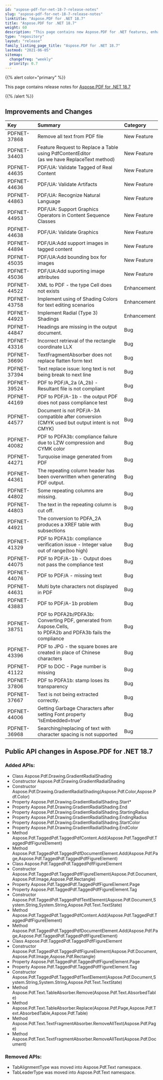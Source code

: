 ```yaml
---
id: "aspose-pdf-for-net-18-7-release-notes"
slug: "aspose-pdf-for-net-18-7-release-notes"
linktitle: "Aspose.PDF for .NET 18.7"
title: "Aspose.PDF for .NET 18.7"
weight: 60
description: "This page contains new Aspose.PDF for .NET features, enhancement, and bug fixes in 2018, version 18.7."
type: "repository"
layout: "release"
family_listing_page_title: "Aspose.PDF for .NET 18.7"
lastmod: "2021-06-05"
sitemap:
  changefreq: "weekly"
  priority: 0.7
---
```


{{% alert color="primary" %}}

This page contains release notes for [Aspose.PDF for .NET 18.7](http://nuget.org/packages/Aspose.Pdf/18.7.0)

{{% /alert %}}

## Improvements and Changes

|**Key**|**Summary**|**Category**|
| :- | :- | :- |
|PDFNET-37868|Remove all text from PDF file|New Feature|
|PDFNET-34403|Feature Request to Replace a Table using PdfContentEditor<br> (as we have ReplaceText method)|New Feature|
|PDFNET-44635|PDF/UA: Validate Tagged of Real Content|New Feature|
|PDFNET-44636|PDF/UA: Validate Artifacts|New Feature|
|PDFNET-44863|PDF/UA: Recognize Natural Language|New Feature|
|PDFNET-44953|PDF/UA: Support Graphics Operators in Content Sequence Classes|New Feature|
|PDFNET-44638|PDF/UA: Validate Graphics|New Feature|
|PDFNET-44894|PDF/UA:Add support images in tagged content|New Feature|
|PDFNET-45035|PDF/UA:Add bounding box for images|New Feature|
|PDFNET-45036|PDF/UA:Add suporting image attributes|New Feature|
|PDFNET-44522|XML to PDF - the type Cell does not exists|Enhancement|
|PDFNET-43758|Implement using of Shading Colors for text editing scenarios|Enhancement|
|PDFNET-44923|Implement Radial (Type 3) Shadings|Enhancement|
|PDFNET-44847|Headings are missing in the output document.|Bug|
|PDFNET-43316|Incorrect retrieval of the rectangle coordinate LLX|Bug|
|PDFNET-36690|TextFragmentAbsorber does not replace flatten form text|Bug|
|PDFNET-37394|Text replace issue: long text is not being break to next line|Bug|
|PDFNET-39524|PDF to PDF/A_2a (A_2b) - Resultant file is not compliant|Bug|
|PDFNET-44169|PDF to PDF/A-1b - the output PDF does not pass compliance test|Bug|
|PDFNET-44577|Document is not PDF/A-3A compatible after conversion <br>(CMYK used but output intent is not CMYK)|Bug|
|PDFNET-40082|PDF to PDFA3b: compliance failure due to LZW compression and CYMK color|Bug|
|PDFNET-44271|Turquoise image generated from PDF|Bug|
|PDFNET-44361|The repeating column header has been overwritten when generating PDF output.|Bug|
|PDFNET-44802|Some repeating columns are missing.|Bug|
|PDFNET-44803|The text in the repeating column is cut off.|Bug|
|PDFNET-44921|The conversion to PDFA_2A produces a XREF table with subsections|Bug|
|PDFNET-41329|PDF to PDFA1b: compliance verification issue - Integer value out of range(too high)|Bug|
|PDFNET-44075|PDF to PDF/A-1b - Output does not pass the compliance test|Bug|
|PDFNET-44076|PDF to PDF/A - missing text|Bug|
|PDFNET-44631|Multi byte characters not displayed in PDF|Bug|
|PDFNET-43883|PDF to PDF/A-1b problem|Bug|
|PDFNET-38751|PDF to PDFA2b/PDFA3b: Converting PDF, generated from Aspose.Cells,<br> to PDFA2b and PDFA3b fails the compliance|Bug|
|PDFNET-43396|PDF to JPG - the square boxes are created in place of Chinese characters|Bug|
|PDFNET-41122|PDF to DOC - Page number is missing|Bug|
|PDFNET-37806|PDF to PDFA1b: stamp loses its transparency|Bug|
|PDFNET-37667|Text is not being extracted correctly.|Bug|
|PDFNET-44006|Getting Garbage Characters after setting Font property 'IsEmbedded=true'|Bug|
|PDFNET-36968|Searching/replacing of text with character spacing is not supported|Bug|

## Public API changes in Aspose.PDF for .NET 18.7

### Added APIs:

* Class Aspose.Pdf.Drawing.GradientRadialShading
* Constructor Aspose.Pdf.Drawing.GradientRadialShading
* Constructor Aspose.Pdf.Drawing.GradientRadialShading(Aspose.Pdf.Color,Aspose.Pdf.Color)
* Property Aspose.Pdf.Drawing.GradientRadialShading.Start*
* Property Aspose.Pdf.Drawing.GradientRadialShading.End
* Property Aspose.Pdf.Drawing.GradientRadialShading.StartingRadius
* Property Aspose.Pdf.Drawing.GradientRadialShading.EndingRadius
* Property Aspose.Pdf.Drawing.GradientRadialShading.StartColor
* Property Aspose.Pdf.Drawing.GradientRadialShading.EndColor
* Method Aspose.Pdf.TaggedPdf.TaggedPdfContent.Add(Aspose.Pdf.TaggedPdf.TaggedPdfFigureElement)
* Method Aspose.Pdf.TaggedPdf.TaggedPdfDocumentElement.Add(Aspose.Pdf.Page,Aspose.Pdf.TaggedPdf.TaggedPdfFigureElement)
* Class Aspose.Pdf.TaggedPdf.TaggedPdfFigureElement
* Constructor Aspose.Pdf.TaggedPdf.TaggedPdfFigureElement(Aspose.Pdf.Document,Aspose.Pdf.Image,Aspose.Pdf.Rectangle)
* Property Aspose.Pdf.TaggedPdf.TaggedPdfFigureElement.Page
* Property Aspose.Pdf.TaggedPdf.TaggedPdfFigureElement.Tag
* Constructor Aspose.Pdf.TaggedPdf.TaggedPdfTextElement(Aspose.Pdf.Document,System.String,System.String,Aspose.Pdf.Text.TextState)
* Method Aspose.Pdf.TaggedPdf.TaggedPdfContent.Add(Aspose.Pdf.TaggedPdf.TaggedPdfFigureElement)
* Method Aspose.Pdf.TaggedPdf.TaggedPdfDocumentElement.Add(Aspose.Pdf.Page,Aspose.Pdf.TaggedPdf.TaggedPdfFigureElement)
* Class Aspose.Pdf.TaggedPdf.TaggedPdfFigureElement
* Constructor Aspose.Pdf.TaggedPdf.TaggedPdfFigureElement(Aspose.Pdf.Document,Aspose.Pdf.Image,Aspose.Pdf.Rectangle)
* Property Aspose.Pdf.TaggedPdf.TaggedPdfFigureElement.Page
* Property Aspose.Pdf.TaggedPdf.TaggedPdfFigureElement.Tag
* Constructor Aspose.Pdf.TaggedPdf.TaggedPdfTextElement(Aspose.Pdf.Document,System.String,System.String,Aspose.Pdf.Text.TextState)
* Method Aspose.Pdf.Text.TableAbsorber.Remove(Aspose.Pdf.Text.AbsorbedTable)
* Method Aspose.Pdf.Text.TableAbsorber.Replace(Aspose.Pdf.Page,Aspose.Pdf.Text.AbsorbedTable,Aspose.Pdf.Table)
* Method Aspose.Pdf.Text.TextFragmentAbsorber.RemoveAllText(Aspose.Pdf.Page)
* Method Aspose.Pdf.Text.TextFragmentAbsorber.RemoveAllText(Aspose.Pdf.Document)

### Removed APIs:

* TabAlignmentType was moved into Aspose.Pdf.Text namespace.
* TabLeaderType was moved into Aspose.Pdf.Text namespace.
